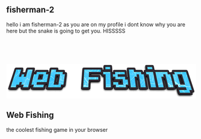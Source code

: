 ## fisherman-2
hello i am fisherman-2 as you are on my profile i dont know why you are here but the snake is going to get you. HISSSSS

<br>
<br>
<br>
<p align="center"><img src="webfishinglogo.png" /></p>

## Web Fishing
the coolest fishing game in your browser 
